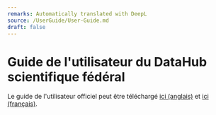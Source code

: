 ```yaml
---
remarks: Automatically translated with DeepL
source: /UserGuide/User-Guide.md
draft: false
---
```


# Guide de l'utilisateur du DataHub scientifique fédéral

Le guide de l'utilisateur officiel peut être téléchargé [ici (anglais)](https://github.com/ssc-sp/datahub-docs/raw/main/UserGuide/Federal%20Science%20Data%20Hub%20User%20Guide-TEST.pdf) et [ici (français)](URL).
